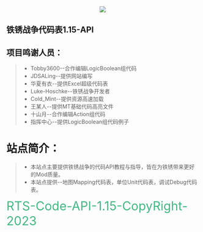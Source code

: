 
<div style="display:flex;align-content: flex-start;flex-wrap: nowrap;flex-direction: row;justify-content: center;">
    <img src="https://rwapi-code.netlify.app/images/logo.png">
</div>


## 铁锈战争代码表1.15-API

  ## 项目鸣谢人员：
> * Tobby3600--合作编辑LogicBoolean组代码
> * JDSALing--提供网站编写  
> * 华夏有衣--提供Excel超级代码表  
> * Luke-Hoschke--铁锈战争开发者
> * Cold_Mint--提供资源高速加载
> * 王某人--提供MT基础代码高亮文件
> * 十山月--合作编辑Action组代码
> * 指挥中心--提供LogicBoolean组代码例子

# 站点简介：
> * 本站点主要提供铁锈战争的代码API教程与指导，皆在为铁锈带来更好的Mod质量。  
> * 本站点提供--地图Mapping代码表，单位Unit代码表，调试Debug代码表。
<div style="display:flex;align-content: flex-start;flex-wrap: nowrap;flex-direction: row;justify-content: center;">
    <font size="6px" color="#42b983">RTS-Code-API-1.15-CopyRight-2023</font>
</div>


<!-- 执行命令：docsify serve docs -->
